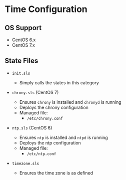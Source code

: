 # Time Configuration


## OS Support

* CentOS 6.x
* CentOS 7.x


## State Files

* `init.sls`

    * Simply calls the states in this category

* `chrony.sls` (CentOS 7)

    * Ensures `chrony` is installed and `chronyd` is running
    * Deploys the chrony configuration
    * Managed file:
        * `/etc/chrony.conf`

* `ntp.sls` (CentOS 6)

    * Ensures `ntp` is installed and `ntpd` is running
    * Deploys the ntp configuration
    * Managed file:
        * `/etc/ntp.conf`

* `timezone.sls`

    * Ensures the time zone is as defined

